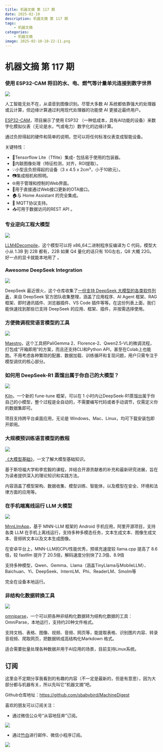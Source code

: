 ```yaml
---
title: 机器文摘 第 117 期
date: 2025-02-10
description: 机器文摘 第 117 期
tags: 
    - 机器文摘
categories: 
    - 机器文摘
image: 2025-02-10-10-22-11.png
---
```

# 机器文摘 第 117 期

### 使用 ESP32-CAM 将旧的水、电、燃气等计量单元连接到数字世界
![](2025-02-10-10-19-48.png)

人工智能无处不在，从语音到图像识别。尽管大多数 AI 系统都依靠强大的处理器或云计算，但边缘计算通过利用现代处理器的功能使 AI 更接近最终用户。

[ESP32-CAM](https://github.com/jomjol/AI-on-the-edge-device)，项目展示了使用 ESP32 （一种低成本，具有AI功能的设备）来数字化模拟仪表（无论是水，气或电力）数字化的边缘计算。

通过负担得起的硬件和简单的说明，您可以将任何标准仪表变成智能设备。

关键特性：
- 🔗Tensorflow Lite（Tflite）集成- 包括易于使用的包装器。
- 📸内联图像处理（特征检测，对齐，ROI提取）。
- 💡小型且负担得起的设备（3 x 4.5 x 2cm³，小于10欧元）。
- 📷集成相机和照明。
- 🌐用于管理和控制的Web界面。
- 🔄用于直接通过Web接口更新的OTA接口。
- 🏠与 Home Assistant 的完全集成。
- 📡 MQTT协议支持。
- 📥可用于数据访问的REST API 。

### 专业逆向工程大模型
![](2025-02-10-10-20-03.png)

[LLM4Decompile](https://github.com/albertan017/LLM4Decompile)，这个模型可以将 x86_64二进制程序反编译为 C 代码，模型大小从 1.3B 到 22B 都有，22B 如果 Q4 量化的话只有 10G左右，Q8 大概 22G。好一点的显卡就能本地用了 ​​​。

### Awesome DeepSeek Integration
![](2025-02-10-10-20-18.png)

DeepSeek 最近很火，这个仓库收集了[一份支持 DeepSeek 大模型的各类软件列表](https://github.com/deepseek-ai/awesome-deepseek-integration)，来自 DeepSeek 官方团队收集整理，涵盖了应用程序、AI Agent 框架、RAG 框架、即时通讯插件、浏览器插件、VS Code 插件等等。在这份列表上面，我们能快速找到那些已支持 DeepSeek 的应用、框架、插件，并按需选择使用。

### 方便微调视觉语言模型的工具
![](2025-02-10-10-20-33.png)

[Maestro](https://github.com/roboflow/maestro)，这个工具把PaliGemma 2、Florence-2、Qwen2.5-VL的微调流程，打包成“开箱即用”的方案，而且还支持CLI和Python API，甚至在Colab上也能跑。不用考虑各种繁琐的配置、数据加载、训练循环和复现问题，用户只需专注于模型调优的核心部分。

### 如何用 DeepSeek-R1 蒸馏出属于你自己的大模型？
![](2025-02-10-10-21-16.png)

[Kiln](https://github.com/Kiln-AI/Kiln)，一个新的 fune-tune 框架，可以在 1 小时内让DeepSeek-R1蒸馏出属于你自己的小模型，整个过程是全自动的，不需要编写代码或者手动调节，仅需定义你的数据集即可。

项目支持跨平台桌面应用，无论是 Windows、Mac、Linux，均可下载安装包即开即用。

### 大规模预训练语言模型的教程
![](2025-02-10-10-21-36.png)

[《大模型基础》](https://github.com/datawhalechina/so-large-lm)，一文了解大模型基础知识。

基于斯坦福大学和李宏毅的课程，并结合开源贡献者的补充和最新研究进展，旨在为读者提供深入的理论知识和实践方法。

内容涵盖了模型架构、数据收集、模型训练、智能体，以及模型在安全、环境和法律方面的应用等。

### 在手机端离线运行 LLM 大模型
![](2025-02-10-10-22-11.png)

[MnnLlmApp](https://github.com/alibaba/MNN)，基于 MNN-LLM 框架的 Android 手机应用，阿里开源项目，支持各类 LLM 在手机上离线运行，支持多种多模态任务，文本生成文本、图像生成文本、音频转文本以及文本生成图像。

在安卓平台上，MNN-LLM的CPU性能优秀，预填充速度较 llama.cpp 提高了 8.6 倍，较 fastllm 提升了 20.5倍，解码速度分别快了2.3倍、8.9倍

支持多种模型，Qwen、Gemma、Llama（涵盖TinyLlama与MobileLLM）、Baichuan、Yi、DeepSeek、InternLM、Phi、ReaderLM、Smolm等

完全在设备本地运行。

### 非结构化数据转换工具
![](2025-02-10-10-22-35.png)

[omniparse](https://github.com/adithya-s-k/omniparse)，一个可以把各种非结构化数据转为结构化数据的工具：OmniParse，本地运行，支持约20种文件格式。

支持文档、表格、图像、视频、音频、网页等，能提取表格、识别图片内容、转录音视频、爬取网页，把数据转成高结构化Markdown 格式。

适合需要批量处理各种数据并用于AI应用的场景，目前支持Linux系统。

## 订阅
这里会不定期分享我看到的有趣的内容（不一定是最新的，但是有意思），因为大部分都与机器有关，所以先叫它“机器文摘”吧。

Github仓库地址：https://github.com/sbabybird/MachineDigest

喜欢的朋友可以订阅关注：

- 通过微信公众号“从容地狂奔”订阅。

![](../weixin.jpg)

- 通过[竹白](https://zhubai.love/)进行邮件、微信小程序订阅。

![](../zhubai.jpg)